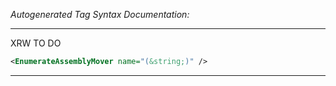 _Autogenerated Tag Syntax Documentation:_

---
XRW TO DO

```xml
<EnumerateAssemblyMover name="(&string;)" />
```



---
